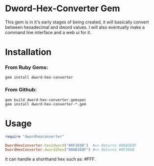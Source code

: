 # Dword-Hex-Converter Gem

This gem is in it's early stages of being created, it will basically convert between hexadecimal and dword values. I will also eventually make a command line interface and a web ui for it.

# Installation
### From Ruby Gems:
```
gem install dword-hex-converter
```
### From Github:
```
gem build dword-hex-converter.gemspec
gem install dword-hex-converter-*.gem
```

# Usage

```ruby
require "dwordhexconverter"

DwordHexConverter.hex2dword("#0F3E6B")  #=> Returns 006B3E0F
DwordHexConverter.dword2hex("006B3E0F") #=> Returns #0F3E6B
```

It can handle a shorthand hex such as: #FFF.